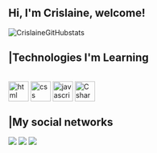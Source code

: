## Hi, I'm Crislaine, welcome!

![CrislaineGitHubstats](https://github-readme-stats.vercel.app/api?username=CrislainePaula&show_icons=true&theme=dracula)

## |Technologies I'm Learning ##
<div style="display: inline_block;"><br>
        <img align= "center" alt="html" src="https://cdn.jsdelivr.net/gh/devicons/devicon/icons/html5/html5-original.svg" width="40" height="40">
        <img align= "center" alt="css" src="https://cdn.jsdelivr.net/gh/devicons/devicon/icons/css3/css3-original.svg"  width="40" height="40">
        <img align= "center" alt="javascript" src="https://cdn.jsdelivr.net/gh/devicons/devicon/icons/javascript/javascript-original.svg" width="40" height="40">
        <img align= "center" alt="C sharp" src="https://cdn.jsdelivr.net/gh/devicons/devicon/icons/csharp/csharp-original.svg" width="40" height="40">
    </div>
    

## |My social networks ##
<div>
<a href="https://www.instagram.com/crislaine_paulapp/?hl=bg" target="_blank"><img src="https://img.shields.io/badge/Instagram-E4405F?style=for-the-badge&logo=instagram&logoColor=white"></a>
<a href="https://www.linkedin.com/in/crislaine-paula-pereira-pacheco-944a40165/" target="_blank"><img src="https://img.shields.io/badge/LinkedIn-0077B5?style=for-the-badge&logo=linkedin&logoColor=white"></a>
<a href="https://www.youtube.com/channel/UCVzACWasBoomphRDXjX18aw" target="_blank"><img src="https://img.shields.io/badge/YouTube-FF0000?style=for-the-badge&logo=youtube&logoColor=white"></a>
</div>

